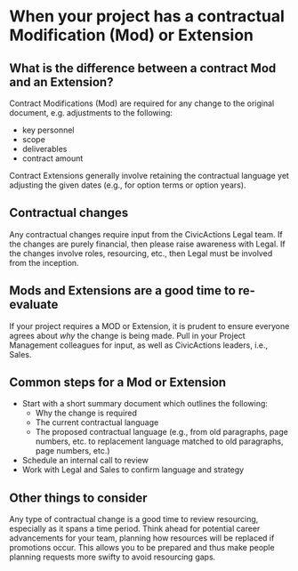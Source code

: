 # When your project has a contractual Modification (Mod) or Extension

## What is the difference between a contract Mod and an Extension?

Contract Modifications (Mod) are required for any change to the original document, e.g. adjustments to the following:

-   key personnel
-   scope
-   deliverables
-   contract amount

Contract Extensions generally involve retaining the contractual language yet adjusting the given dates (e.g., for option terms or option years).

## Contractual changes

Any contractual changes require input from the CivicActions Legal team. If the changes are purely financial, then please raise awareness with Legal. If the changes involve roles, resourcing, etc., then Legal must be involved from the inception.

## Mods and Extensions are a good time to re-evaluate

If your project requires a MOD or Extension, it is prudent to ensure everyone agrees about <i>why</i> the change is being made. Pull in your Project Management colleagues for input, as well as CivicActions leaders, i.e., Sales.

## Common steps for a Mod or Extension

-   Start with a short summary document which outlines the following:
    -   Why the change is required
    -   The current contractual language
    -   The proposed contractual language (e.g., from old paragraphs, page numbers, etc. to replacement language matched to old paragraphs, page numbers, etc.)
-   Schedule an internal call to review
-   Work with Legal and Sales to confirm language and strategy

## Other things to consider

Any type of contractual change is a good time to review resourcing, especially as it spans a time period. Think ahead for potential career advancements for your team, planning how resources will be replaced if promotions occur. This allows you to be prepared and thus make people planning requests more swifty to avoid resourcing gaps.
